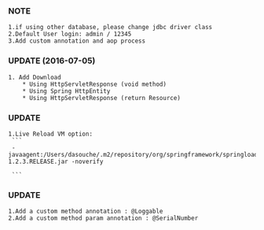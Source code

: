 ### NOTE
	1.if using other database, please change jdbc driver class
	2.Default User login: admin / 12345
	3.Add custom annotation and aop process

### UPDATE (2016-07-05)
    1. Add Download
        * Using HttpServletResponse (void method)
        * Using Spring HttpEntity
        * Using HttpServletResponse (return Resource)

### UPDATE
    1.Live Reload VM option:
     ```
     -javaagent:/Users/dasouche/.m2/repository/org/springframework/springloaded/1.2.3.RELEASE/springloaded-1.2.3.RELEASE.jar -noverify

     ```

### UPDATE
    1.Add a custom method annotation : @Loggable
    2.Add a custom method param annotation : @SerialNumber




